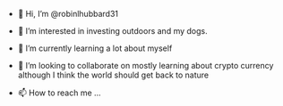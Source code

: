 - 👋 Hi, I’m @robinlhubbard31
- 👀 I’m interested in investing outdoors and my dogs.

- 🌱 I’m currently learning a lot about myself
- 💞️ I’m looking to collaborate on mostly learning about crypto currency although I think the world should get back to nature
- 📫 How to reach me ...

<!---
robinlhubbard31/robinlhubbard31 is a ✨ special ✨ repository because its `README.md` (this file) appears on your GitHub profile.
You can click the Preview link to take a look at your changes.
---
>
